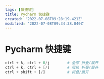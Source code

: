 ```yaml
---
tags: [快捷键]
title: Pycharm 快捷键
created: '2022-07-08T09:28:19.421Z'
modified: '2022-07-08T09:34:38.040Z'
---
```


# Pycharm 快捷键

```python
ctrl + k, ctrl + 0/j        # 全部 折叠/展开
ctrl + k, ctrl + [/]        # 层级 折叠/展开
ctrl + shift + [/]          # 折叠/展开
```
